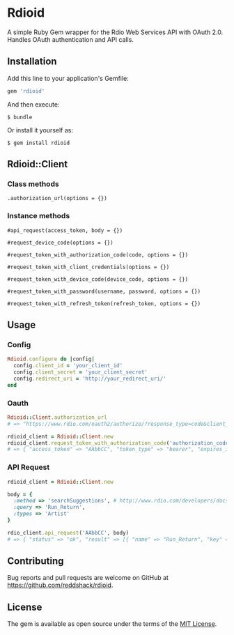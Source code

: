 # Rdioid

A simple Ruby Gem wrapper for the Rdio Web Services API with OAuth 2.0. Handles OAuth authentication and API calls.

## Installation

Add this line to your application's Gemfile:

```ruby
gem 'rdioid'
```

And then execute:

    $ bundle

Or install it yourself as:

    $ gem install rdioid

## Rdioid::Client

### Class methods
```
.authorization_url(options = {})
```

### Instance methods
```
#api_request(access_token, body = {})

#request_device_code(options = {})

#request_token_with_authorization_code(code, options = {})

#request_token_with_client_credentials(options = {})

#request_token_with_device_code(device_code, options = {})

#request_token_with_password(username, password, options = {})

#request_token_with_refresh_token(refresh_token, options = {})
```

## Usage

### Config
```ruby
Rdioid.configure do |config|
  config.client_id = 'your_client_id'
  config.client_secret = 'your_client_secret'
  config.redirect_uri = 'http://your_redirect_uri/'
end
```

### Oauth
```ruby
Rdioid::Client.authorization_url
# => "https://www.rdio.com/oauth2/authorize/?response_type=code&client_id=your_client_id&redirect_uri=http%3A%2F%2Fyour_redirect_uri%2F"

rdioid_client = Rdioid::Client.new
rdioid_client.request_token_with_authorization_code('authorization_code')
# => { "access_token" => "AAbbCC", "token_type" => "bearer", "expires_in" => 43200, "refresh_token" => "DDeeFF", "scope" => "" }
```

### API Request
```ruby
rdioid_client = Rdioid::Client.new

body = {
  :method => 'searchSuggestions', # http://www.rdio.com/developers/docs/web-service/methods/
  :query => 'Run_Return',
  :types => 'Artist'
}

rdio_client.api_request('AAbbCC', body)
# => { "status" => "ok", "result" => [{ "name" => "Run_Return", "key" => "r400361" }] }
```

## Contributing

Bug reports and pull requests are welcome on GitHub at https://github.com/reddshack/rdioid.

## License

The gem is available as open source under the terms of the [MIT License](http://opensource.org/licenses/MIT).
